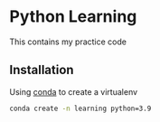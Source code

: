 # Python Learning

This contains my practice code

## Installation

Using [conda](https://docs.conda.io/projects/conda/en/latest/) to create a virtualenv

```bash
conda create -n learning python=3.9
```